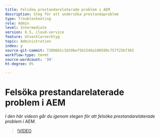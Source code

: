 ```yaml
---
title: Felsöka prestandarelaterade problem i AEM
description: Steg för att undersöka prestandaproblem
type: Troubleshooting
role: Admin
level: Intermediate
version: 6.5, cloud-service
feature: Utvecklarverktyg
topic: Administration
index: y
source-git-commit: 7200601c1b59bef5b1546a100589c757f25bf365
workflow-type: tm+mt
source-wordcount: '39'
ht-degree: 0%

---
```



# Felsöka prestandarelaterade problem i AEM

*I den här videon går du igenom stegen för att felsöka prestandarelaterade problem i AEM.*

>[!VIDEO](https://video.tv.adobe.com/v/335472?quality=9&learn=on)